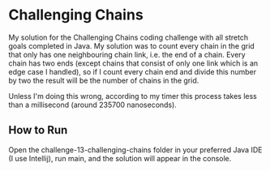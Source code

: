# Challenging Chains

My solution for the Challenging Chains coding challenge with all stretch goals completed in Java. My solution was to count every chain in the grid that only has one neighbouring chain link, i.e. the end of a chain. Every chain has two ends (except chains that consist of only one link which is an edge case I handled), so if I count every chain end and divide this number by two the result will be the number of chains in the grid.

Unless I'm doing this wrong, according to my timer this process takes less than a millisecond (around 235700 nanoseconds). 

## How to Run

Open the challenge-13-challenging-chains folder in your preferred Java IDE (I use Intellij), run main, and the solution will appear in the console.
